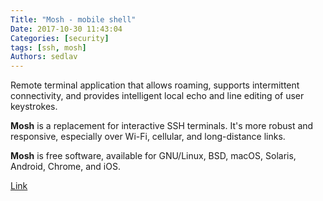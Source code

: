 ```yaml
---
Title: "Mosh - mobile shell"
Date: 2017-10-30 11:43:04
Categories: [security]
tags: [ssh, mosh]
Authors: sedlav
---
```


Remote terminal application that allows roaming, supports intermittent connectivity, and provides intelligent local echo and line editing of user keystrokes.

**Mosh** is a replacement for interactive SSH terminals. It's more robust and responsive, especially over Wi-Fi, cellular, and long-distance links.

**Mosh** is free software, available for GNU/Linux, BSD, macOS, Solaris, Android, Chrome, and iOS.


[Link](https://mosh.org/)
